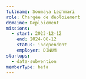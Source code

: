 ```yaml
---
fullname: Soumaya Leghmari
role: Chargée de déploiement 
domaine: Déploiement
missions:
  - start: 2023-12-12
    end: 2024-06-12
    status: independent
    employer: DINUM
startups:
  - data-subvention
memberType: beta
---
```


